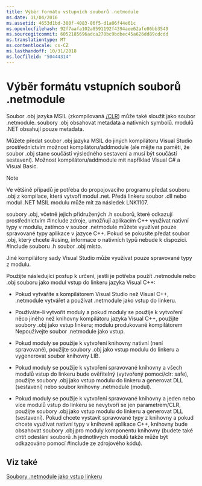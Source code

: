 ```yaml
---
title: Výběr formátu vstupních souborů .netmodule
ms.date: 11/04/2016
ms.assetid: 4653d1bd-300f-4083-86f5-d1a06f44e61c
ms.openlocfilehash: 92f7aafa102a8591192f4394aee62afe86bb3549
ms.sourcegitcommit: 6052185696adca270bc9bdbec45a626dd89cdcdd
ms.translationtype: MT
ms.contentlocale: cs-CZ
ms.lasthandoff: 10/31/2018
ms.locfileid: "50444314"
---
```

# <a name="choosing-the-format-of-netmodule-input-files"></a>Výběr formátu vstupních souborů .netmodule

Soubor .obj jazyka MSIL (zkompilovaná [/CLR](../../build/reference/clr-common-language-runtime-compilation.md)) může také sloužit jako soubor .netmodule.  soubory .obj obsahovat metadata a nativních symbolů.  modulů .NET obsahují pouze metadata.

Můžete předat soubor .obj jazyka MSIL do jiných kompilátoru Visual Studio prostřednictvím možnost kompilátoru/addmodule (ale mějte na paměti, že soubor .obj stane součástí výsledného sestavení a musí být součástí sestavení).  Možnost kompilátoru/addmodule mít například Visual C# a Visual Basic.

> [!NOTE]
>  Ve většině případů je potřeba do propojovacího programu předat souboru .obj z kompilace, která vytvoří modul .net.  Předá linkeru soubor .dll nebo modul .NET MSIL modulu může mít za následek LNK1107.

soubory .obj, včetně jejich přidružených .h souborů, které odkazují prostřednictvím #include zdroje, umožňují aplikacím C++ využívat nativní typy v modulu, zatímco v soubor .netmodule můžete využívat pouze spravované typy aplikace v jazyce C++.  Pokud se pokusíte předat soubor .obj, který chcete #using, informace o nativních typů nebude k dispozici. #include souboru .h soubor .obj místo.

Jiné kompilátory sady Visual Studio může využívat pouze spravované typy z modulu.

Použijte následující postup k určení, jestli je potřeba použít .netmodule nebo .obj souboru jako modul vstup do linkeru jazyka Visual C++:

- Pokud vytváříte s kompilátorem Visual Studio než Visual C++, .netmodule vytvářet a používat .netmodule jako vstup do linkeru.

- Používáte-li vytvořit moduly a pokud moduly se použije k vytvoření něco jiného než knihovny kompilátoru jazyka Visual C++, použijte soubory .obj jako vstup linkeru; modulu produkované kompilátorem Nepoužívejte soubor .netmodule jako vstup.

- Pokud moduly se použije k vytvoření knihovny nativní (není spravované), použijte soubory .obj jako vstup modulu do linkeru a vygenerovat soubor knihovny LIB.

- Pokud moduly se použije k vytvoření spravované knihovny a všech modulů vstup do linkeru bude ověřitelný (vytvořený pomocí/clr: safe), použijte soubory .obj jako vstup modulu do linkeru a generovat DLL (sestavení) nebo soubor knihovny .netmodule (modul).

- Pokud moduly se použije k vytvoření spravované knihovny a jeden nebo více modulů vstup do linkeru se nevytvoří se jen parametrem/CLR, použijte soubory .obj jako vstup modulu do linkeru a generovat DLL (sestavení).  Pokud chcete vystavit spravované typy z knihovny a pokud chcete využívat nativní typy v knihovně aplikace C++, knihovny bude obsahovat soubory .obj pro moduly komponentu knihovny (budete také chtít odeslání souborů .h jednotlivých modulů takže může být odkazováno pomocí #include ze zdrojového kódu).

## <a name="see-also"></a>Viz také

[Soubory .netmodule jako vstup linkeru](../../build/reference/netmodule-files-as-linker-input.md)